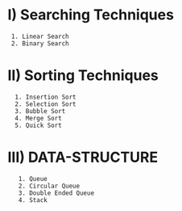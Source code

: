 

# I) Searching Techniques
     1. Linear Search
     2. Binary Search


# II) Sorting Techniques 
      1. Insertion Sort
      2. Selection Sort
      3. Bubble Sort
      4. Merge Sort
      5. Quick Sort


# III) DATA-STRUCTURE
       1. Queue
       2. Circular Queue
       3. Double Ended Queue
       4. Stack
       
      